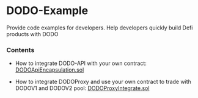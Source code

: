 # DODO-Example

Provide code examples for developers. Help developers quickly build Defi products with DODO

### Contents

- How to integrate DODO-API with your own contract: [DODOApiEncapsulation.sol](https://github.com/DODOEX/dodo-example/blob/main/contracts/DODOApiEncapsulation.sol)

- How to integrate DODOProxy and use your own contract to trade with DODOV1 and DODOV2 pool: [DODOProxyIntegrate.sol](https://github.com/DODOEX/dodo-example/blob/main/contracts/DODOProxyIntegrate.sol)


